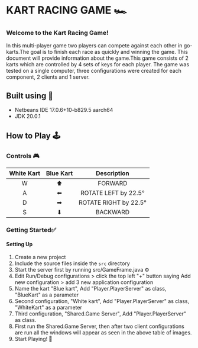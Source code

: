 #  KART RACING GAME 🏎️

### Welcome to the Kart Racing Game! 

In this multi-player game two players can compete against each other in go-karts.The goal is to finish each race as quickly and winning the game.
This document will provide information about the game.This game consists of 2 karts which are controlled by 4 sets of keys for each player.
The game was tested on a single computer, three configurations were created for each component, 2 clients and 1 server.


## Built using 🔨
- Netbeans IDE 17.0.6+10-b829.5 aarch64
- JDK 20.0.1

## How to Play 🕹️
### Controls 🎮

|White Kart| Blue Kart| Description|  
|:----------:|:----------:|:----------:| 
|W|⬆|FORWARD|  
|A|⬅|ROTATE LEFT by 22.5°|  
|D|➡|ROTATE RIGHT by 22.5°|  
|S|⬇|BACKWARD|  


### Getting Started✅
#### Setting Up
1. Create a new project
2. Include the source files inside the `src` directory
3. Start the server first by running src/GameFrame.java ⚙
4. Edit Run/Debug configurations > click the top left "+" button saying Add new configuration > add 3 new application configuration
5. Name the kart "Blue kart", Add "Player.PlayerServer" as class, "BlueKart" as a parameter
5. Second configuration, "White kart", Add "Player.PlayerServer" as class, "WhiteKart" as a parameter
5. Third configuration, "Shared.Game Server", Add "Player.PlayerServer" as class. 
6. First run the Shared.Game Server, then after two client configurations are run all the windows will appear as seen in the above table of images.  
4. Start Playing! 👾




